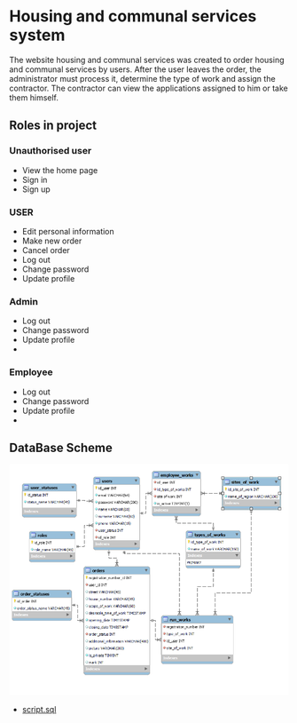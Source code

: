 # Housing and communal services system
The website housing and communal services was created to order housing 
and communal services by users. After the user leaves the order, 
the administrator must process it, determine the type of work and assign the contractor. 
The contractor can view the applications assigned to him or take them himself.
## Roles in project
### Unauthorised user
- View the home page
- Sign in
- Sign up
### USER
- Edit personal information
- Make new order
- Cancel order
- Log out
- Change password
- Update profile
### Admin
- Log out
- Change password
- Update profile
- 
### Employee
- Log out
- Change password
- Update profile
- 
## DataBase Scheme
![img.png](img.png)
- [script.sql](https://github.com/)
